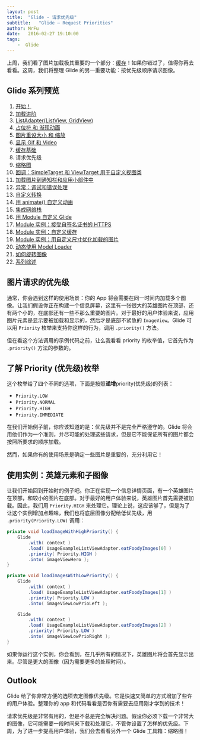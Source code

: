 ```yaml
---
layout: post
title:  "Glide - 请求优先级"
subtitle:   "Glide — Request Priorities"
author: MrFu
date:   2016-02-27 19:10:00
tags:
    -  Glide
---
```



上周，我们看了图片加载极其重要的一个部分：[缓存](https://futurestud.io/blog/glide-caching-basics/)！如果你错过了，值得你再去看看。这周，我们将整理 Glide 的另一重要功能：按优先级顺序请求图像。

## Glide 系列预览

1. [开始！](http://mrfu.me/2016/02/27/Glide_Getting_Started/)
2. [加载进阶](http://mrfu.me/2016/02/27/Glide_Advanced_Loading/)
3. [ListAdapter(ListView, GridView)](http://mrfu.me/2016/02/27/Glide_ListAdapter_(ListView,_GridView)/)
4. [占位符 和 渐现动画](http://mrfu.me/2016/02/27/Glide_Placeholders_&_Fade_Animations/)
5. [图片重设大小 和 缩放](http://mrfu.me/2016/02/27/Glide_Image_Resizing_&_Scaling/)
6. [显示 Gif 和 Video](http://mrfu.me/2016/02/27/Glide_Displaying_Gifs_&_Videos/)
7. [缓存基础](http://mrfu.me/2016/02/27/Glide_Caching_Basics/)
8. 请求优先级
9. [缩略图](http://mrfu.me/2016/02/27/Glide_Thumbnails/)
10. [回调：SimpleTarget 和 ViewTarget 用于自定义视图类](http://mrfu.me/2016/02/27/Glide_Callbacks_SimpleTarget_and_ViewTarget_for_Custom_View_Classes/)
11. [加载图片到通知栏和应用小部件中](http://mrfu.me/2016/02/27/Glide_Loading_Images_into_Notifications_and_AppWidgets/)
12. [异常：调试和错误处理](http://mrfu.me/2016/02/28/Glide_Exceptions-_Debugging_and_Error_Handling/)
13. [自定义转换](http://mrfu.me/2016/02/28/Glide_Custom_Transformations/)
14. [用 animate() 自定义动画](http://mrfu.me/2016/02/28/Glide_Custom_Animations_with_animate()/)
15. [集成网络栈](http://mrfu.me/2016/02/28/Glide_Integrating_Networking_Stacks/)
16. [用 Module 自定义 Glide](http://mrfu.me/2016/02/28/Glide_Customize_Glide_with_Modules/)
17. [Module 实例：接受自签名证书的 HTTPS](http://mrfu.me/2016/02/28/Glide_Module_Example_Accepting_Self-Signed_HTTPS_Certificates/)
18. [Module 实例：自定义缓存](http://mrfu.me/2016/02/28/Glide_Module_Example_Customize_Caching/)
19. [Module 实例：用自定义尺寸优化加载的图片](http://mrfu.me/2016/02/28/Glide_Module_Example_Optimizing/)
20. [动态使用 Model Loader](http://mrfu.me/2016/02/28/Glide_Dynamically_Use_Model_Loaders/)
21. [如何旋转图像](http://mrfu.me/2016/02/28/Glide_How_to_Rotate_Images/)
22. [系列综述](http://mrfu.me/2016/02/28/Glide_Series_Roundup/)

## 图片请求的优先级

通常，你会遇到这样的使用场景：你的 App 将会需要在同一时间内加载多个图像。让我们假设你正在构建一个信息屏幕，这里有一张很大的英雄图片在顶部，还有两个小的，在底部还有一些不那么重要的图片。对于最好的用户体验来说，应用图片元素是显示要被加载和显示的，然后才是底部不紧急的 `ImageView`。Glide 可以用 `Priority` 枚举来支持你这样的行为，调用 `.priority()` 方法。

但在看这个方法调用的示例代码之前，让么我看看 priority 的枚举值，它首先作为 `.priority()` 方法的参数的。

## 了解 Priority (优先级)枚举

这个枚举给了四个不同的选项，下面是按照**递增**priority(优先级)的列表：

* `Priority.LOW`
* `Priority.NORMAL`
* `Priority.HIGH`
* `Priority.IMMEDIATE`

在我们开始例子前，你应该知道的是：优先级并不是完全严格遵守的。Glide 将会用他们作为一个准则，并尽可能的处理这些请求，但是它不能保证所有的图片都会按照所要求的顺序加载。

然而，如果你有的使用场景是确定一些图片是重要的，充分利用它！

## 使用实例：英雄元素和子图像

让我们开始回到开始时的例子吧。你正在实现一个信息详情页面，有一个英雄图片在顶部，和较小的图片在底部。对于最好的用户体验来说，英雄图片首先需要被加载。因此，我们用 `Priority.HIGH` 来处理它。理论上说，这应该够了，但是为了让这个实例增加点趣味，我们也将底层图像分配给低优先级，用 `.priority(Priority.LOW)` 调用：

```java
private void loadImageWithHighPriority() {  
    Glide
        .with( context )
        .load( UsageExampleListViewAdapter.eatFoodyImages[0] )
        .priority( Priority.HIGH )
        .into( imageViewHero );
}

private void loadImagesWithLowPriority() {  
    Glide
        .with( context )
        .load( UsageExampleListViewAdapter.eatFoodyImages[1] )
        .priority( Priority.LOW )
        .into( imageViewLowPrioLeft );

    Glide
        .with( context )
        .load( UsageExampleListViewAdapter.eatFoodyImages[2] )
        .priority( Priority.LOW )
        .into( imageViewLowPrioRight );
}
```

如果你运行这个实例，你会看到，在几乎所有的情况下，英雄图片将会首先显示出来。尽管是更大的图像（因为需要更多的处理时间）。

## Outlook

Glide 给了你非常方便的选项去定图像优先级。它是快速又简单的方式增加了些许的用户体验。整理你的 app 和代码看看是否你有需要去应用刚才学到的技术！

请求优先级是非常有用的，但是不总是完全解决问题。假设你必须下载一个非常大的图像，它可能需要一段时间来下载和处理它，不管你设置了怎样的优先级。下周，为了进一步提高用户体验，我们会去看看另外一个 Glide 工具箱：缩略图！